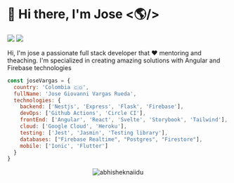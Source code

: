 # 👋 Hi there, I'm Jose <🌎/>

![](https://visitor-badge.glitch.me/badge?page_id=j0s3v4rg4s) <a href="https://www.linkedin.com/in/jose-giovanni-vargas-rueda-43a641141">
  <img src="https://img.shields.io/badge/LinkedIn-0077B5?style=for-the-badge&logo=linkedin&logoColor=white" />
</a>

Hi, I'm jose a passionate full stack developer that ❤️ mentoring and theaching. I'm specialized in creating amazing solutions with Angular and Firebase technologies 

```js
const joseVargas = {
  country: 'Colombia 🇨🇴',
  fullName: 'Jose Giovanni Vargas Rueda',
  technologies: {
    backend: ['Nestjs', 'Express', 'Flask', 'Firebase'],
    devOps: ['Github Actions', 'Circle CI'],
    frontEnd: ['Angular', 'React', 'Svelte', 'Storybook', 'Tailwind'],
    cloud: ['Google Cloud', 'Heroku'],
    testing: ['Jest', 'Jasmin', 'Testing library'],
    databases: ["Firebase Realtime", "Postgres", "Firestore"],
    mobile: ['Ionic', 'Flutter']
  }
}
```

<p align="center"> <img src="https://github-readme-stats.vercel.app/api?username=j0s3v4rg4s&show_icons=true&theme=gotham" alt="abhisheknaiidu" />

